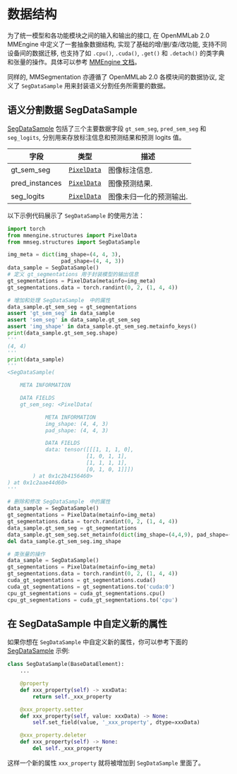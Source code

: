 # 数据结构

为了统一模型和各功能模块之间的输入和输出的接口, 在 OpenMMLab 2.0 MMEngine 中定义了一套抽象数据结构, 实现了基础的增/删/查/改功能, 支持不同设备间的数据迁移, 也支持了如
`.cpu()`, `.cuda()`, `.get()` 和 `.detach()` 的类字典和张量的操作。具体可以参考 [MMEngine 文档](https://github.com/open-mmlab/mmengine/blob/main/docs/en/advanced_tutorials/data_element.md)。

同样的, MMSegmentation 亦遵循了 OpenMMLab 2.0 各模块间的数据协议, 定义了 `SegDataSample` 用来封装语义分割任务所需要的数据。

## 语义分割数据 SegDataSample

[SegDataSample](mmseg.structures.SegDataSample) 包括了三个主要数据字段 `gt_sem_seg`, `pred_sem_seg` 和 `seg_logits`, 分别用来存放标注信息和预测结果和预测 logits 值。

| 字段           | 类型                      | 描述                    |
| -------------- | ------------------------- | ----------------------- |
| gt_sem_seg     | [`PixelData`](#pixeldata) | 图像标注信息.           |
| pred_instances | [`PixelData`](#pixeldata) | 图像预测结果.           |
| seg_logits     | [`PixelData`](#pixeldata) | 图像未归一化的预测输出. |

以下示例代码展示了 `SegDataSample` 的使用方法：

```python
import torch
from mmengine.structures import PixelData
from mmseg.structures import SegDataSample

img_meta = dict(img_shape=(4, 4, 3),
                 pad_shape=(4, 4, 3))
data_sample = SegDataSample()
# 定义 gt_segmentations 用于封装模型的输出信息
gt_segmentations = PixelData(metainfo=img_meta)
gt_segmentations.data = torch.randint(0, 2, (1, 4, 4))

# 增加和处理 SegDataSample　中的属性
data_sample.gt_sem_seg = gt_segmentations
assert 'gt_sem_seg' in data_sample
assert 'sem_seg' in data_sample.gt_sem_seg
assert 'img_shape' in data_sample.gt_sem_seg.metainfo_keys()
print(data_sample.gt_sem_seg.shape)
'''
(4, 4)
'''
print(data_sample)
'''
<SegDataSample(

    META INFORMATION

    DATA FIELDS
    gt_sem_seg: <PixelData(

            META INFORMATION
            img_shape: (4, 4, 3)
            pad_shape: (4, 4, 3)

            DATA FIELDS
            data: tensor([[[1, 1, 1, 0],
                         [1, 0, 1, 1],
                         [1, 1, 1, 1],
                         [0, 1, 0, 1]]])
        ) at 0x1c2b4156460>
) at 0x1c2aae44d60>
'''

# 删除和修改 SegDataSample　中的属性
data_sample = SegDataSample()
gt_segmentations = PixelData(metainfo=img_meta)
gt_segmentations.data = torch.randint(0, 2, (1, 4, 4))
data_sample.gt_sem_seg = gt_segmentations
data_sample.gt_sem_seg.set_metainfo(dict(img_shape=(4,4,9), pad_shape=(4,4,9)))
del data_sample.gt_sem_seg.img_shape

# 类张量的操作
data_sample = SegDataSample()
gt_segmentations = PixelData(metainfo=img_meta)
gt_segmentations.data = torch.randint(0, 2, (1, 4, 4))
cuda_gt_segmentations = gt_segmentations.cuda()
cuda_gt_segmentations = gt_segmentations.to('cuda:0')
cpu_gt_segmentations = cuda_gt_segmentations.cpu()
cpu_gt_segmentations = cuda_gt_segmentations.to('cpu')
```

## 在 SegDataSample 中自定义新的属性

如果你想在 `SegDataSample` 中自定义新的属性，你可以参考下面的 [SegDataSample](https://github.com/open-mmlab/mmsegmentation/blob/1.x/mmseg/structures/seg_data_sample.py) 示例:

```python
class SegDataSample(BaseDataElement):
    ...

    @property
    def xxx_property(self) -> xxxData:
        return self._xxx_property

    @xxx_property.setter
    def xxx_property(self, value: xxxData) -> None:
        self.set_field(value, '_xxx_property', dtype=xxxData)

    @xxx_property.deleter
    def xxx_property(self) -> None:
        del self._xxx_property
```

这样一个新的属性 `xxx_property` 就将被增加到 `SegDataSample` 里面了。
